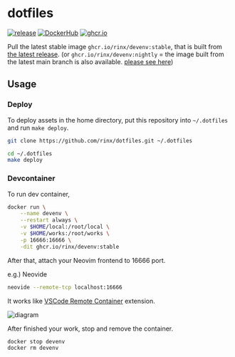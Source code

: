 # dotfiles

[![release](https://img.shields.io/github/v/release/rinx/dotfiles?style=flat-square)](https://github.com/rinx/dotfiles/releases)
[![DockerHub](https://img.shields.io/docker/pulls/rinx/devenv?label=rinx%2Fdevenv&logo=docker&style=flat-square)](https://hub.docker.com/r/rinx/devenv)
[![ghcr.io](https://img.shields.io/badge/ghcr.io-rinx%2Fdevenv-brightgreen?logo=docker&style=flat-square)](https://github.com/users/rinx/packages/container/package/devenv)

Pull the latest stable image `ghcr.io/rinx/devenv:stable`, that is built from [the latest release](https://github.com/rinx/dotfiles/releases).
(or `ghcr.io/rinx/devenv:nightly` = the image built from the latest main branch is also available.
[please see here](https://github.com/users/rinx/packages/container/package/devenv))

## Usage


### Deploy

To deploy assets in the home directory, put this repository into `~/.dotfiles` and run `make deploy`.

```sh
git clone https://github.com/rinx/dotfiles.git ~/.dotfiles
```

```sh
cd ~/.dotfiles
make deploy
```

### Devcontainer

To run dev container, 

```sh
docker run \
    --name devenv \
    --restart always \
    -v $HOME/local:/root/local \
    -v $HOME/works:/root/works \
    -p 16666:16666 \
    -dit ghcr.io/rinx/devenv:stable
```

After that, attach your Neovim frontend to 16666 port.

e.g.) Neovide

```sh
neovide --remote-tcp localhost:16666
```

It works like [VSCode Remote Container](https://code.visualstudio.com/docs/remote/containers) extension.

![diagram](https://user-images.githubusercontent.com/1588935/141971200-aa5ad698-78c0-4ea2-8b2b-73840777fea7.png)

After finished your work, stop and remove the container.

```sh
docker stop devenv
docker rm devenv
```
